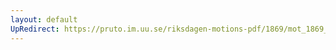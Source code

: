 ```yaml
---
layout: default
UpRedirect: https://pruto.im.uu.se/riksdagen-motions-pdf/1869/mot_1869__ak__37/mot_1869__ak__37-001.pdf
---
```

